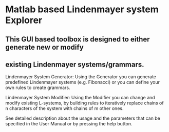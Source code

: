 #   Matlab based Lindenmayer system Explorer

##  This GUI based toolbox is designed to either generate new or modify
##  existing Lindenmayer systems/grammars. 

Lindenmayer System Generator:
    Using the Generator you can generate predefined Lindenmayer systems 
    (e.g. Fibonacci) or you can define your own rules to create grammars. 

Lindenmayer System Modifier:
    Using the Modifier you can change and modify existing L-systems, by 
    building rules to iteratively replace chains of n characters of the 
    system with chains of m other ones. 
    
See detailed description about the usage and the parameters that can be 
specified in the User Manual or by pressing the help button.
